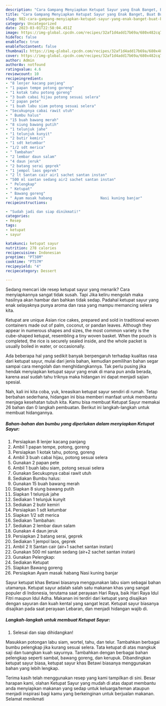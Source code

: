 ```yaml
---
description: "Cara Gampang Menyiapkan Ketupat Sayur yang Enak Banget, Buat Buka Puasa}"
title: "Cara Gampang Menyiapkan Ketupat Sayur yang Enak Banget, Buat Buka Puasa}"
slug: 982-cara-gampang-menyiapkan-ketupat-sayur-yang-enak-banget-buat-buka-puasa
category: Uncategorized
date: 2023-03-01T22:58:04.451Z
image: https://img-global.cpcdn.com/recipes/32af1d4add17b69a/680x482cq70/ketupat-sayur-foto-resep-utama.jpg
hideToc: false
enableToc: true
enableTocContent: false
thumbnail: https://img-global.cpcdn.com/recipes/32af1d4add17b69a/680x482cq70/ketupat-sayur-foto-resep-utama.jpg
cover: https://img-global.cpcdn.com/recipes/32af1d4add17b69a/680x482cq70/ketupat-sayur-foto-resep-utama.jpg
author: Admin
authorAv: notfound
ratingvalue: 4.6
reviewcount: 10
recipeingredient:
- "8 lenjer kacang panjang"
- "1 papan tempe potong goreng"
- "1 kotak tahu potong goreng"
- "3 buah cabai hijau potong sesuai selera"
- "2 papan pete"
- "1 buah labu siam potong sesuai selera"
- "Secukupnya cabai rawit utuh"
- " Bumbu halus"
- "15 buah bawang merah"
- "8 siung bawang putih"
- "1 telunjuk jahe"
- "1 telunjuk kunyit"
- "2 butir kemiri"
- "1 sdt ketumbar"
- "1/2 sdt merica"
- " Tambahan"
- "2 lembar daun salam"
- "4 daun jeruk"
- "2 batang serai geprek"
- "1 jempol laos geprek"
- "2 lt Santan cair air1 sachet santan instan"
- "500 ml santan sedang air2 sachet santan instan"
- " Pelengkap"
- " Ketupat"
- " Bawang goreng"
- " Ayam masak habang                      Nasi kuning banjar"
recipeinstructions:

- "Sudah jadi dan siap dinikmati!"
categories:
- Resep
tags:
- ketupat
- sayur

katakunci: ketupat sayur 
nutrition: 278 calories
recipecuisine: Indonesian
preptime: "PT38M"
cooktime: "PT57M"
recipeyield: "4"
recipecategory: Dessert

---
```



Sedang mencari ide resep ketupat sayur yang menarik? Cara menyiapkannya sangat tidak susah. Tapi Jika keliru mengolah maka hasilnya akan hambar dan bahkan tidak sedap. Padahal ketupat sayur yang enak selayaknya punya aroma dan rasa yang mampu memancing selera kita.


Ketupat are unique Asian rice cakes, prepared and sold in traditional woven containers made out of palm, coconut, or pandan leaves. Although they appear in numerous shapes and sizes, the most common variety is the cube-shaped ketupat, resembling a tiny woven basket. When the pouch is completed, the rice is securely sealed inside, and the whole packet is usually boiled in water, or occasionally.

Ada beberapa hal yang sedikit banyak berpengaruh terhadap kualitas rasa dari ketupat sayur, mulai dari jenis bahan, kemudian pemilihan bahan segar sampai cara mengolah dan menghidangkannya. Tak perlu pusing jika hendak menyiapkan ketupat sayur yang enak di mana pun anda berada, karena asal sudah tahu triknya maka hidangan ini dapat menjadi sajian spesial.


Nah, kali ini kita coba, yuk, kreasikan ketupat sayur sendiri di rumah. Tetap berbahan sederhana, hidangan ini bisa memberi manfaat untuk membantu menjaga kesehatan tubuh kita. Kamu bisa membuat Ketupat Sayur memakai 26 bahan dan 0 langkah pembuatan. Berikut ini langkah-langkah untuk membuat hidangannya.

<!--inarticleads1-->

##### Bahan-bahan dan bumbu yang diperlukan dalam menyiapkan Ketupat Sayur:

1. Persiapkan 8 lenjer kacang panjang
1. Ambil 1 papan tempe, potong, goreng
1. Persiapkan 1 kotak tahu, potong, goreng
1. Ambil 3 buah cabai hijau, potong sesuai selera
1. Gunakan 2 papan pete
1. Ambil 1 buah labu siam, potong sesuai selera
1. Gunakan Secukupnya cabai rawit utuh
1. Sediakan  Bumbu halus:
1. Gunakan 15 buah bawang merah
1. Siapkan 8 siung bawang putih
1. Siapkan 1 telunjuk jahe
1. Sediakan 1 telunjuk kunyit
1. Sediakan 2 butir kemiri
1. Persiapkan 1 sdt ketumbar
1. Siapkan 1/2 sdt merica
1. Sediakan  Tambahan:
1. Sediakan 2 lembar daun salam
1. Gunakan 4 daun jeruk
1. Persiapkan 2 batang serai, geprek
1. Sediakan 1 jempol laos, geprek
1. Ambil 2 lt Santan cair (air+1 sachet santan instan)
1. Gunakan 500 ml santan sedang (air+2 sachet santan instan)
1. Gunakan  Pelengkap:
1. Sediakan  Ketupat
1. Siapkan  Bawang goreng
1. Persiapkan  Ayam masak habang                      Nasi kuning banjar


Sayur ketupat khas Betawi biasanya menggunakan labu siam sebagai bahan utamanya. Ketupat sayur adalah salah satu makanan khas yang sangat populer di Indonesia, terutama saat perayaan Hari Raya, baik Hari Raya Idul Fitri maupun Idul Adha. Makanan ini terdiri dari ketupat yang disajikan dengan sayuran dan kuah kental yang sangat lezat. Ketupat sayur biasanya disajikan pada saat perayaan Lebaran, dan menjadi hidangan wajib di. 

<!--inarticleads2-->

##### Langkah-langkah untuk membuat Ketupat Sayur:


1. Selesai dan siap dihidangkan!

Masukkan potongan labu siam, wortel, tahu, dan telur. Tambahkan berbagai bumbu pelengkap jika kurang sesuai selera. Tata ketupat di atas mangkuk saji dan tuangkan kuah sayurnya. Tambahkan dengan berbagai bahan pelengkap seperti sambal, bawang goreng, dan kerupuk. Dibandingkan ketupat sayur biasa, ketupat sayur khas Betawi biasanya menggunakan bahan yang lebih lengkap. 

Terima kasih telah menggunakan resep yang kami tampilkan di sini. Besar harapan kami, olahan Ketupat Sayur yang mudah di atas dapat membantu anda menyiapkan makanan yang sedap untuk keluarga/teman ataupun menjadi inspirasi bagi kamu yang berkeinginan untuk berjualan makanan. Selamat menikmati
